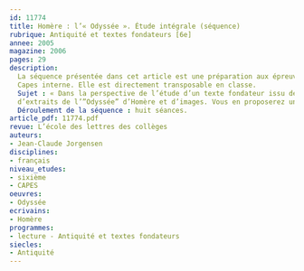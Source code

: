 ```yaml
---
id: 11774
title: Homère : l’« Odyssée ». Étude intégrale (séquence)
rubrique: Antiquité et textes fondateurs [6e]
annee: 2005
magazine: 2006
pages: 29
description: 
  La séquence présentée dans cet article est une préparation aux épreuves de didactique du
  Capes interne. Elle est directement transposable en classe.
  Sujet : « Dans la perspective de l’étude d’un texte fondateur issu de l’héritage antique en classe de sixième, vous entreprendrez l’étude
  d’extraits de l’”Odyssée” d’Homère et d’images. Vous en proposerez une exploitation didactique sous la forme d’un projet de séquence incluant une séance d’étude de la langue. »
  Déroulement de la séquence : huit séances.
article_pdf: 11774.pdf
revue: L’école des lettres des collèges
auteurs:
- Jean-Claude Jorgensen
disciplines:
- français
niveau_etudes:
- sixième
- CAPES
oeuvres:
- Odyssée
ecrivains:
- Homère
programmes:
- lecture - Antiquité et textes fondateurs
siecles:
- Antiquité
---
```

